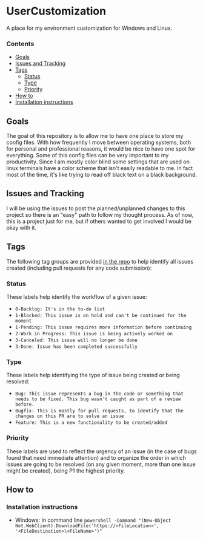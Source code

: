 # UserCustomization
A place for my environment customization for Windows and Linux. 


### Contents
* [Goals](#Goals)
* [Issues and Tracking](#Issues-and-Tracking)
* [Tags](#Tags)
  * [Status](#Status)
  * [Type](#Type)
  * [Priority](#Priority)
* [How to](#How-to)
* [Installation instructions](#Installation-instructions)

## Goals
  The goal of this repository is to allow me to have one place to store my config files. With how frequently I move between operating systems, both for personal and professional reasons, it would be nice to have one spot for everything. Some of this config files can be very important to my productivity. Since I am mostly color blind some settings that are used on linux terminals have a color scheme that isn't easily readable to me. In fact most of the time, it's like trying to read off black text on a black background. 
  
## Issues and Tracking
  I will be using the issues to post the planned/unplanned changes to this project so there is an "easy" path to follow my thought process. As of now, this is a project just for me, but if others wanted to get involved I would be okay with it. 

## Tags
The following tag groups are provided [in the repo](https://github.com/CarterLankford/UserCustomization/labels) to help identify all issues created (including pull requests for any code submission):

### Status
These labels help identify the workflow of a given issue:

* `0-Backlog: It's in the to-do list`
* `1-Blocked: This issue is on hold and can't be continued for the moment`
* `1-Pending: This issue requires more information before continuing`
* `2-Work in Progress: This issue is being actively worked on`
* `3-Canceled: This issue will no longer be done`
* `3-Done: Issue has been completed successfully`

### Type
These labels help identifying the type of issue being created or being resolved:

* `Bug: This issue represents a bug in the code or something that needs to be fixed. This bug wasn't caught as part of a review before.`
* `Bugfix: This is mostly for pull requests, to identify that the changes on this PR are to solve an issue`
* `Feature: This is a new functionality to be created/added`

### Priority
These labels are used to reflect the urgency of an issue (in the case of bugs found that need immediate attention) and to organize the order in which issues are going to be resolved (on any given moment, more than one issue might be created), being P1 the highest priority.
 
 
## How to

### Installation instructions
  * Windows: In command line `powershell -Command "(New-Object Net.WebClient).DownloadFile('https://<FileLocation>', '<FileDestination>\<FileName>')"`
  

